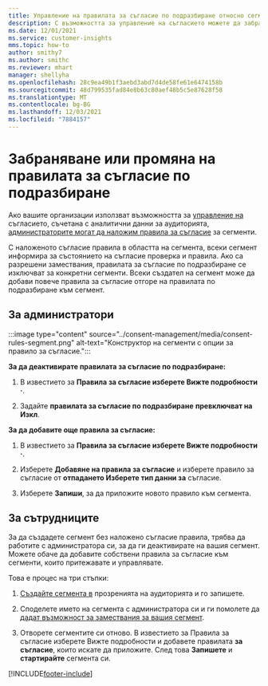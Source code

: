 ```yaml
---
title: Управление на правилата за съгласие по подразбиране относно сегментите
description: С възможността за управление на съгласието можете да забраните или промените правилата за съгласие по подразбиране, ако са разрешени замествания.
ms.date: 12/01/2021
ms.service: customer-insights
mms.topic: how-to
author: smithy7
ms.author: smithc
ms.reviewer: mhart
manager: shellyha
ms.openlocfilehash: 28c9ea49b1f3aebd3abd7d4de58fe61e6474158b
ms.sourcegitcommit: 48d799535fad84e8b63c80aef48b5c5e87628f58
ms.translationtype: MT
ms.contentlocale: bg-BG
ms.lasthandoff: 12/03/2021
ms.locfileid: "7884157"
---
```

# <a name="disable-or-change-default-consent-rules"></a>Забраняване или промяна на правилата за съгласие по подразбиране

Ако вашите организации използват възможността за [управление на](../consent-management/overview.md) съгласието, съчетана с аналитични данни за аудиторията, [администраторите могат да наложим правила за съгласие](activate-consent.md) за сегменти. 

С наложеното съгласие правила в областта на сегмента, всеки сегмент информира за състоянието на съгласие проверка и правила. Ако са разрешени замествания, правилата за съгласие по подразбиране се изключват за конкретни сегменти. Всеки създател на сегмент може да добави повече правила за съгласие отгоре на правилата по подразбиране към сегмент. 

## <a name="for-administrators"></a>За администратори

:::image type="content" source="../consent-management/media/consent-rules-segment.png" alt-text="Конструктор на сегменти с опции за правило за съгласие.":::

**За да деактивирате правилата за съгласие по подразбиране:**

1. В известието за **Правила за съгласие изберете Вижте подробности** **·**. 

1. Задайте **правилата за съгласие по подразбиране** **превключват на Изкл**.

**За да добавите още правила за съгласие:**

1. В известието за **Правила за съгласие изберете Вижте подробности** **·**. 

1. Изберете **Добавяне на правила за съгласие** и изберете правило за съгласие от **отпадането Изберете тип данни за** съгласие.

1. Изберете **Запиши**, за да приложите новото правило към сегмента.

## <a name="for-contributors"></a>За сътрудниците

За да създадете сегмент без наложено съгласие правила, трябва да работите с администратора си, за да ги деактивирате на вашия сегмент. Можете обаче да добавите собствени правила за съгласие към сегменти, които притежавате и управлявате.

Това е процес на три стъпки: 
1. [Създайте сегмента в](segments.md) прозренията на аудиторията и го запишете. 

1. Споделете името на сегмента с администратора си и ги помолете да [дадат възможност за замествания за вашия сегмент](activate-consent.md). 

1. Отворете сегментите си отново. В известието за Правила за съгласие изберете Вижте подробности и добавете правилата **за** **съгласие**, които искате да приложите. След това **Запишете** и **стартирайте** сегмента си.



[!INCLUDE[footer-include](../includes/footer-banner.md)] 
